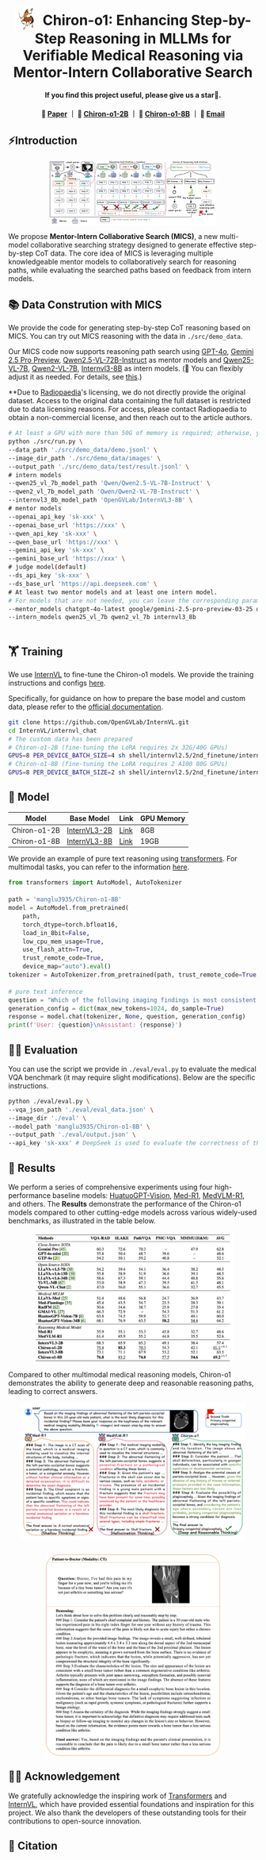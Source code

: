 <div align="center">
<h1> <img src="assets/logo.png" style="vertical-align: -10px;" :height="50px" width="50px"> Chiron-o1: Enhancing Step-by-Step Reasoning in MLLMs for Verifiable Medical Reasoning via Mentor-Intern Collaborative Search </h1>
</div>

<h4 align="center"> If you find this project useful, please give us a star🌟.<h4 align="center"> 


<p align="center">
📃 <a href="" target="_blank">Paper</a> ｜ 🤗 <a href="https://huggingface.co/manglu3935/Chiron-o1-2B" target="_blank">Chiron-o1-2B</a> ｜ 🤗 <a href="https://huggingface.co/manglu3935/Chiron-o1-8B" target="_blank">Chiron-o1-8B</a> ｜ 📧 <a href="mailto:manglu3935@126.com">Email</a>
</p>


## ⚡Introduction 

<img src="assets/intro.png" style="zoom: 33%; display: block; margin: auto;" />

We propose **Mentor-Intern Collaborative Search (MICS)**, a new multi-model collaborative searching strategy designed to generate effective step-by-step CoT data. The core idea of MICS is leveraging multiple knowledgeable mentor models to collaboratively search for reasoning paths, while evaluating the searched paths based on feedback from intern models.

## 📚 Data Constrution with MICS


We provide the code for generating step-by-step CoT reasoning based on MICS. You can try out MICS reasoning with the data in `./src/demo_data`. 

Our MICS code now supports reasoning path search using [GPT-4o](https://openai.com/index/hello-gpt-4o/), [Gemini 2.5 Pro Preview](https://deepmind.google/models/gemini/pro/), [Qwen2.5-VL-72B-Instruct](https://huggingface.co/Qwen/Qwen2.5-VL-72B-Instruct) as mentor models and [Qwen25-VL-7B](https://huggingface.co/Qwen/Qwen2.5-VL-7B-Instruct), [Qwen2-VL-7B](https://huggingface.co/Qwen/Qwen2-VL-7B-Instruct), [Internvl3-8B](https://huggingface.co/OpenGVLab/InternVL3-8B) as intern models. (🌟 You can flexibly adjust it as needed. For details, see [this](https://github.com/manglu097/Chiron-o1/blob/main/src/model.py).)

**Due to [Radiopaedia](https://radiopaedia.org/)'s licensing, we do not directly provide the original dataset. Access to the original data containing the full dataset is restricted due to data licensing reasons. For access, please contact Radiopaedia to obtain a non-commercial license, and then reach out to the article authors.
```bash
# At least a GPU with more than 50G of memory is required; otherwise, you will need multiple GPUs. CUDA_VISIBLE_DEVICES='0,1'
python ./src/run.py \
--data_path './src/demo_data/demo.jsonl' \
--image_dir_path './src/demo_data/images' \
--output_path './src/demo_data/test/result.jsonl' \
# intern models
--qwen25_vl_7b_model_path 'Qwen/Qwen2.5-VL-7B-Instruct' \
--qwen2_vl_7b_model_path 'Qwen/Qwen2-VL-7B-Instruct' \
--internvl3_8b_model_path 'OpenGVLab/InternVL3-8B' \
# mentor models
--openai_api_key 'sk-xxx' \
--openai_base_url 'https://xxx' \
--qwen_api_key 'sk-xxx' \
--qwen_base_url 'https://xxx' \
--gemini_api_key 'sk-xxx' \
--gemini_base_url 'https://xxx' \
# judge model(default)
--ds_api_key 'sk-xxx' \
--ds_base_url 'https://api.deepseek.com' \
# At least two mentor models and at least one intern model.
# For models that are not needed, you can leave the corresponding parameter values blank (like '').
--mentor_models chatgpt-4o-latest google/gemini-2.5-pro-preview-03-25 qwen2.5-vl-72b-instruct \
--intern_models qwen25_vl_7b qwen2_vl_7b internvl3_8b
 
```

## 🏋️ Training
We use [InternVL](https://github.com/OpenGVLab/InternVL) to fine-tune the Chiron-o1 models. We provide the training instructions and configs [here](https://github.com/manglu097/Chiron-o1/tree/main/train). 

Specifically, for guidance on how to prepare the base model and custom data, please refer to the [official documentation](https://internvl.readthedocs.io/en/latest/internvl3.0/finetune.html).

```bash
git clone https://github.com/OpenGVLab/InternVL.git
cd InternVL/internvl_chat
# The custom data has been prepared
# Chiron-o1-2B (fine-tuning the LoRA requires 2x 32G/40G GPUs)
GPUS=8 PER_DEVICE_BATCH_SIZE=4 sh shell/internvl2.5/2nd_finetune/internvl2_5_2b_dynamic_res_2nd_finetune_lora.sh 
# Chiron-o1-8B (fine-tuning the LoRA requires 2 A100 80G GPUs)
GPUS=8 PER_DEVICE_BATCH_SIZE=2 sh shell/internvl2.5/2nd_finetune/internvl2_5_8b_dynamic_res_2nd_finetune_lora.sh 
```

## 🤔 Model
| Model             | Base Model                                                   | Link                                                       | GPU Memory   | 
| ----------------- | ------------------------------------------------------------ | ---------------------------------------------------------- | ------------ |
| Chiron-o1-2B      | [InternVL3-2B](https://huggingface.co/OpenGVLab/InternVL3-2B) | [Link](https://huggingface.co/manglu3935/Chiron-o1-2B)      | 8GB |  
| Chiron-o1-8B   | [InternVL3-8B](https://huggingface.co/OpenGVLab/InternVL3-8B) | [Link](https://huggingface.co/manglu3935/Chiron-o1-8B)   | 19GB |


We provide an example of pure text reasoning using [transformers](https://huggingface.co/docs/transformers/index). For multimodal tasks, you can refer to the information [here](https://github.com/manglu097/Chiron-o1/blob/main/infer.py).

```python
from transformers import AutoModel, AutoTokenizer

path = 'manglu3935/Chiron-o1-8B'
model = AutoModel.from_pretrained(
    path,
    torch_dtype=torch.bfloat16,
    load_in_8bit=False,
    low_cpu_mem_usage=True,
    use_flash_attn=True,
    trust_remote_code=True,
    device_map="auto").eval()
tokenizer = AutoTokenizer.from_pretrained(path, trust_remote_code=True, use_fast=False)

# pure text inference
question = "Which of the following imaging findings is most consistent with a pure arterial malformation (PAM)?\nA) A vascular network connecting arteries and veins with early venous drainage  \nB) A dilated, tortuous arterial loop without venous communication  \nC) A focal saccular outpouching of a cerebral artery with surrounding edema  \nD) A venous varix with adjacent arterial feeders\nLet's reason step-by-step to answer the above question."
generation_config = dict(max_new_tokens=1024, do_sample=True)
response = model.chat(tokenizer, None, question, generation_config)
print(f'User: {question}\nAssistant: {response}')
```


## 🧑‍⚖️ Evaluation 

You can use the script we provide in `./eval/eval.py` to evaluate the medical VQA benchmark (it may require slight modifications). Below are the specific instructions.

```bash
python ./eval/eval.py \
--vqa_json_path './eval/eval_data.json' \
--image_dir './eval' \
--model_path 'manglu3935/Chiron-o1-8B' \
--output_path './eval/output.json' \
--api_key 'sk-xxx' # DeepSeek is used to evaluate the correctness of the results
```

## 🏁 Results

We perform a series of comprehensive experiments using four high-performance baseline models: [HuatuoGPT-Vision](https://github.com/FreedomIntelligence/HuatuoGPT-Vision), [Med-R1](https://github.com/Yuxiang-Lai117/Med-R1), [MedVLM-R1](https://huggingface.co/JZPeterPan/MedVLM-R1), and others. The **Results** demonstrate the performance of the Chiron-o1 models compared to other cutting-edge models across various widely-used benchmarks, as illustrated in the table below.

<img src="assets/result1.png" style="max-width: 80%; height: auto; display: block; margin: auto;" />

Compared to other multimodal medical reasoning models, Chiron-o1 demonstrates the ability to generate deep and reasonable reasoning paths, leading to correct answers.

<img src="assets/result2.png" style="max-width: 90%; height: auto; display: block; margin: auto; margin-bottom: 30px;" />


<img src="assets/result3.png" style="max-width: 70%; height: auto; display: block; margin: auto;" />


## 🙏🏼 Acknowledgement

We gratefully acknowledge the inspiring work of [Transformers](https://github.com/huggingface/transformers)  and [InternVL](https://github.com/OpenGVLab/InternVL),  which have provided essential foundations and inspiration for this project. We also thank the developers of these outstanding tools for their contributions to open-source innovation.

## 📖 Citation

```

```
